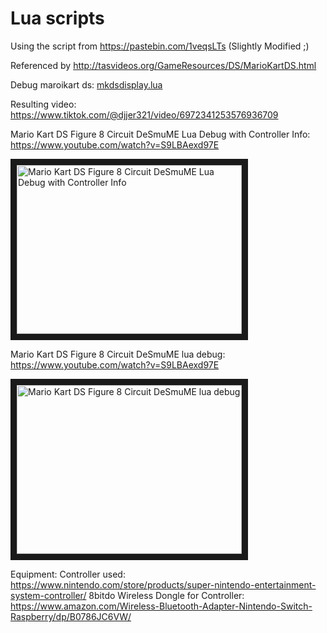 # Lua scripts

Using the script from https://pastebin.com/1veqsLTs (Slightly Modified ;)

Referenced by http://tasvideos.org/GameResources/DS/MarioKartDS.html

Debug maroikart ds: [mkdsdisplay.lua](mkdsdisplay.lua)

Resulting video:
https://www.tiktok.com/@djjer321/video/6972341253576936709

Mario Kart DS Figure 8 Circuit DeSmuME Lua Debug with Controller Info: https://www.youtube.com/watch?v=S9LBAexd97E

<a href="http://www.youtube.com/watch?feature=player_embedded&v=S9LBAexd97E" target="_blank">
 <img src="https://img.youtube.com/vi/S9LBAexd97E/0.jpg" alt="Mario Kart DS Figure 8 Circuit DeSmuME Lua Debug with Controller Info" width="360" height="270" border="10" />
</a>

Mario Kart DS Figure 8 Circuit DeSmuME lua debug: https://www.youtube.com/watch?v=S9LBAexd97E

<a href="http://www.youtube.com/watch?feature=player_embedded&v=S9LBAexd97E" target="_blank">
 <img src="https://img.youtube.com/vi/S9LBAexd97E/0.jpg" alt="Mario Kart DS Figure 8 Circuit DeSmuME lua debug" width="360" height="270" border="10" />
</a>

Equipment:
Controller used: https://www.nintendo.com/store/products/super-nintendo-entertainment-system-controller/
8bitdo Wireless Dongle for Controller: https://www.amazon.com/Wireless-Bluetooth-Adapter-Nintendo-Switch-Raspberry/dp/B0786JC6VW/
